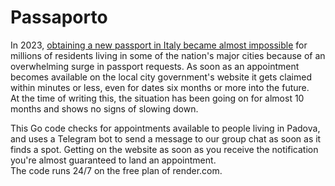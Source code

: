 # Passaporto

In 2023, [obtaining a new passport in Italy became almost impossible](https://www.rainews.it/tgr/piemonte/articoli/2023/06/passaporti-torino-una-delle-sei-citta-italiane-dove-e-impossibile-ottenere-un-appuntamento-36e9ab06-6222-4444-91ed-ab9ee9d9c806.html) for millions of residents living in some of the nation's major cities because of an overwhelming surge in passport requests. As soon as an appointment becomes available on the local city government's website it gets claimed within minutes or less, even for dates six months or more into the future.  
At the time of writing this, the situation has been going on for almost 10 months and shows no signs of slowing down.

This Go code checks for appointments available to people living in Padova, and uses a Telegram bot to send a message to our group chat as soon as it finds a spot. Getting on the website as soon as you receive the notification you're almost guaranteed to land an appointment.   
The code runs 24/7 on the free plan of render.com.
